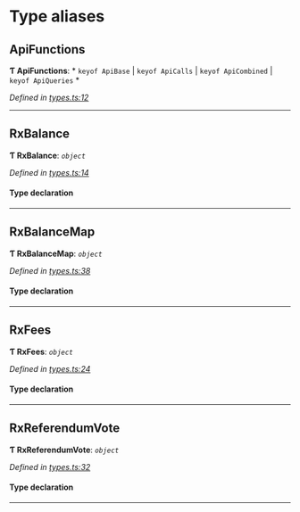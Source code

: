 

# Type aliases

<a id="apifunctions"></a>

##  ApiFunctions

**Ƭ ApiFunctions**: * `keyof ApiBase` &#124; `keyof ApiCalls` &#124; `keyof ApiCombined` &#124; `keyof ApiQueries`
*

*Defined in [types.ts:12](https://github.com/polkadot-js/api/blob/5b97824/packages/api-observable/src/types.ts#L12)*

___
<a id="rxbalance"></a>

##  RxBalance

**Ƭ RxBalance**: *`object`*

*Defined in [types.ts:14](https://github.com/polkadot-js/api/blob/5b97824/packages/api-observable/src/types.ts#L14)*

#### Type declaration

___
<a id="rxbalancemap"></a>

##  RxBalanceMap

**Ƭ RxBalanceMap**: *`object`*

*Defined in [types.ts:38](https://github.com/polkadot-js/api/blob/5b97824/packages/api-observable/src/types.ts#L38)*

#### Type declaration

[index: `string`]: [RxBalance](_types_.md#rxbalance)

___
<a id="rxfees"></a>

##  RxFees

**Ƭ RxFees**: *`object`*

*Defined in [types.ts:24](https://github.com/polkadot-js/api/blob/5b97824/packages/api-observable/src/types.ts#L24)*

#### Type declaration

___
<a id="rxreferendumvote"></a>

##  RxReferendumVote

**Ƭ RxReferendumVote**: *`object`*

*Defined in [types.ts:32](https://github.com/polkadot-js/api/blob/5b97824/packages/api-observable/src/types.ts#L32)*

#### Type declaration

___


